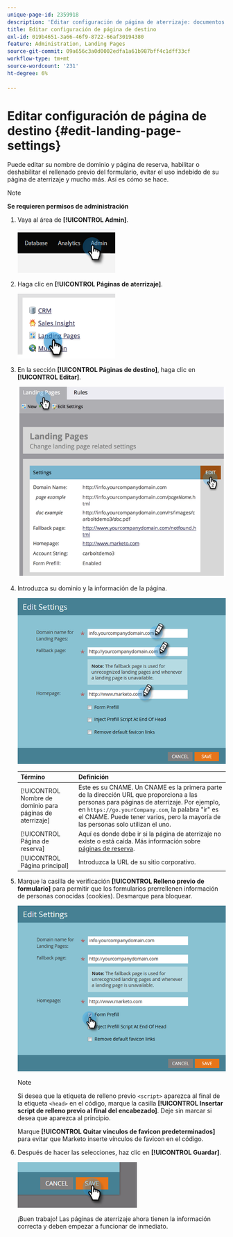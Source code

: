 ```yaml
---
unique-page-id: 2359918
description: 'Editar configuración de página de aterrizaje: documentos de Marketo, documentación del producto'
title: Editar configuración de página de destino
exl-id: 019b4651-3a66-46f9-8722-66af30194380
feature: Administration, Landing Pages
source-git-commit: 09a656c3a0d0002edfa1a61b987bff4c1dff33cf
workflow-type: tm+mt
source-wordcount: '231'
ht-degree: 6%

---
```


# Editar configuración de página de destino {#edit-landing-page-settings}

Puede editar su nombre de dominio y página de reserva, habilitar o deshabilitar el rellenado previo del formulario, evitar el uso indebido de su página de aterrizaje y mucho más. Así es cómo se hace.

>[!NOTE]
>
>**Se requieren permisos de administración**

1. Vaya al área de **[!UICONTROL Admin]**.

   ![](assets/edit-landing-page-settings-1.png)

1. Haga clic en **[!UICONTROL Páginas de aterrizaje]**.

   ![](assets/edit-landing-page-settings-2.png)

1. En la sección **[!UICONTROL Páginas de destino]**, haga clic en **[!UICONTROL Editar]**.

   ![](assets/edit-landing-page-settings-3.png)

1. Introduzca su dominio y la información de la página.

   ![](assets/edit-landing-page-settings-4.png)

   | Término | Definición |
   |---|---|
   | [!UICONTROL Nombre de dominio para páginas de aterrizaje] | Este es su CNAME. Un CNAME es la primera parte de la dirección URL que proporciona a las personas para páginas de aterrizaje. Por ejemplo, en `https://go.yourCompany.com`, la palabra &quot;ir&quot; es el CNAME. Puede tener varios, pero la mayoría de las personas solo utilizan el uno. |
   | [!UICONTROL Página de reserva] | Aquí es donde debe ir si la página de aterrizaje no existe o está caída. Más información sobre [páginas de reserva](/help/marketo/product-docs/administration/settings/set-a-fallback-page.md). |
   | [!UICONTROL Página principal] | Introduzca la URL de su sitio corporativo. |

1. Marque la casilla de verificación **[!UICONTROL Relleno previo de formulario]** para permitir que los formularios prerrellenen información de personas conocidas (cookies). Desmarque para bloquear.

   ![](assets/edit-landing-page-settings-5.png)

   >[!NOTE]
   >
   >Si desea que la etiqueta de relleno previo `<script>` aparezca al final de la etiqueta `<head>` en el código, marque la casilla **[!UICONTROL Insertar script de relleno previo al final del encabezado]**. Deje sin marcar si desea que aparezca al principio.
   >
   >Marque **[!UICONTROL Quitar vínculos de favicon predeterminados]** para evitar que Marketo inserte vínculos de favicon en el código.

1. Después de hacer las selecciones, haz clic en **[!UICONTROL Guardar]**.

   ![](assets/edit-landing-page-settings-6.png)

   ¡Buen trabajo! Las páginas de aterrizaje ahora tienen la información correcta y deben empezar a funcionar de inmediato.
